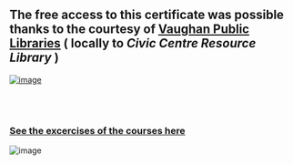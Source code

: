 ## The free access to this certificate was possible thanks to the courtesy of [**Vaughan Public Libraries**](https://www.vaughanpl.info/databases/view/LinkedIn_Learning)  ( locally to _Civic Centre Resource Library_ )

[![image](https://github.com/GBlanch/Portfolio/assets/136500426/3818a673-e184-4db1-8a7d-c5b2c15b7c6f)](https://github.com/GBlanch/Portfolio/blob/main/0.Files/1.Certificates/2.LinkedIn~Microsoft/1.images/VPL.png)

&nbsp;    
&nbsp;

### [See the excercises of the courses here](https://github.com/GBlanch/Portfolio/tree/main/0.Files/1.Certificates/2.LinkedIn~Microsoft/Master%20Microsoft%20Excel/0.%20Course%20files)

![image](https://github.com/GBlanch/Portfolio/assets/136500426/7da29f32-ea56-46c0-a545-a2fc28c3343f)




